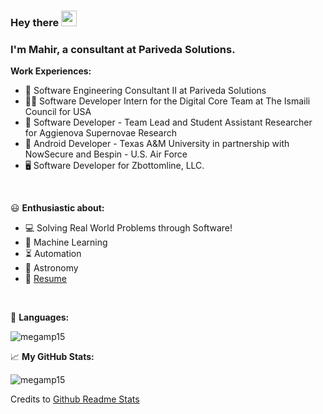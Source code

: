 ### Hey there <img src="https://media.giphy.com/media/hvRJCLFzcasrR4ia7z/giphy.gif" width="25px">

### I'm Mahir, a consultant at Pariveda Solutions. 

 **Work Experiences:**
- 💼 Software Engineering Consultant II at Pariveda Solutions
- 👨‍💻 Software Developer Intern for the Digital Core Team at The Ismaili Council for USA
- 🎇 Software Developer - Team Lead and Student Assistant Researcher for Aggienova Supernovae Research
- 📱 Android Developer - Texas A&M University in partnership with NowSecure and Bespin - U.S. Air Force
- 🖥️ Software Developer for Zbottomline, LLC. 

<br>

😃 **Enthusiastic about:**
- 💻 Solving Real World Problems through Software!
- 👾 Machine Learning
- ⏳ Automation
- 🌌 Astronomy
- 📝 [Resume](https://drive.google.com/file/d/19fGKRwfIdB0Gfxv5E3ywzh60E2IwiwB8/view?usp=sharing)

<br>

🔨 **Languages:**  
<p align="left"> <img src="https://github-readme-stats.vercel.app/api/top-langs/?username=megamp15&layout=compact&theme=vue-dark&hide_title=true&hide=jupyter%20notebook&langs_count=10" alt="megamp15" /> 

<br>

📈 **My GitHub Stats:**
<p align="left"> <img src="https://github-readme-stats.vercel.app/api?username=megamp15&show_icons=true&theme=vue-dark&hide_title=true" alt="megamp15" />

<br>

Credits to [Github Readme Stats](https://github.com/anuraghazra/github-readme-stats)
